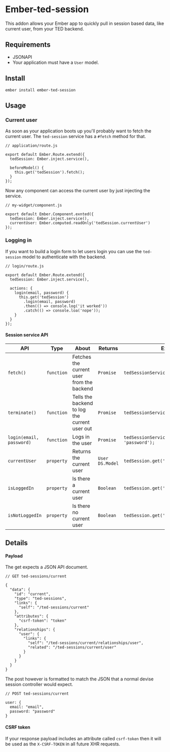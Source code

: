 # Ember-ted-session

This addon allows your Ember app to quickly pull in session based data,
like current user, from your TED backend.

## Requirements

* JSONAPI
* Your application must have a `User` model.

## Install

`ember install ember-ted-session`

## Usage

### Current user

As soon as your application boots up you'll probably want to fetch the
current user. The `ted-session` service has a `#fetch` method for that.

```
// application/route.js

export default Ember.Route.extend({
  tedSession: Ember.inject.service(),

  beforeModel() {
    this.get('tedSession').fetch();
  }
});
```

Now any component can access the current user by just injecting the
service.

```
// my-widget/component.js

export default Ember.Component.exnted({
  tedSession: Ember.inject.service(),
  currentUser: Ember.computed.readOnly('tedSession.currentUser')
});
```

### Logging in

If you want to build a login form to let users login you can use the
`ted-session` model to authenticate with the backend.

```
// login/route.js

export default Ember.Route.extend({
  tedSession: Ember.inject.service(),

  actions: {
    login(email, password) {
      this.get('tedSession')
        .login(email, password)
        .then(() => console.log('it worked'))
        .catch(() => console.loa('nope'));
    }
  }
});
```

#### Session service API

API | Type | About | Returns | Example
--- | --- | --- | --- | ---
`fetch()` | `function` | Fetches the current user from the backend | `Promise` | `tedSessionService.fetch()`
`terminate()` | `function` | Tells the backend to log the current user out | `Promise` | `tedSessionService.terminate()`
`login(email, password)` | `function` | Logs in the user | `Promise` | `tedSessionService.login('rt@ted.com', 'password');`
`currentUser` | `property` | Returns the current user | `User DS.Model` | `tedSession.get('currentUser')`
`isLoggedIn` | `property` | Is there a current user | `Boolean` | `tedSession.get('isLoggedIn')`
`isNotLoggedIn` | `property` | Is there no current user | `Boolean` | `tedSession.get('isNotLoggedIn')`

## Details

#### Payload

The get expects a JSON API document.

```
// GET ted-sessions/current

{
  "data": {
    "id": "current",
    "type": "ted-sessions",
    "links": {
      "self": "/ted-sessions/current"
    },
    "attributes": {
      "csrf-token": "token"
    },
    "relationships": {
      "user": {
        "links": {
          "self": "/ted-sessions/current/relationships/user",
          "related": "/ted-sessions/current/user"
        }
      }
    }
  }
}
```

The post however is formatted to match the JSON that a normal devise
session controller would expect.


```
// POST ted-sessions/current

user: {
  email: "email",
  password: "password"
}
```

#### CSRF token

If your response payload includes an attribute called `csrf-token` then
it will be used as the `X-CSRF-TOKEN` in all future XHR requests.

